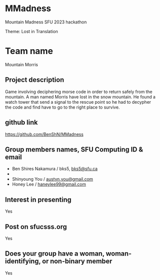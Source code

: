 # MMadness

Mountain Madness SFU 2023 hackathon

Theme: Lost in Translation

# Team name

Mountain Morris

## Project description

Game involving deciphering morse code in order to return safely from the mountain. 
A man named Morris have lost in the snow mountain. He found a watch tower that send a signal to the rescue point so he had to decypher the code and find have to go to the right place to  survive.

## github link

https://github.com/BenShN/MMadness


## Group members names, SFU Computing ID & email
- Ben Shires Nakamura / bks5, bks5@sfu.ca
-
- Shinyoung You / austyn.you@gmail.com
- Honey Lee / haneylee99@gmail.com


## Interest in presenting 

Yes

## Post on sfucsss.org

Yes

## Does your group have a woman, woman-identifying, or non-binary member 

Yes

